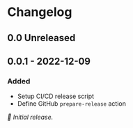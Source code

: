 # Changelog

## 0.0 Unreleased 

## 0.0.1 - 2022-12-09

### Added
- Setup CI/CD release script
- Define GitHub `prepare-release` action

_:seedling: Initial release._

